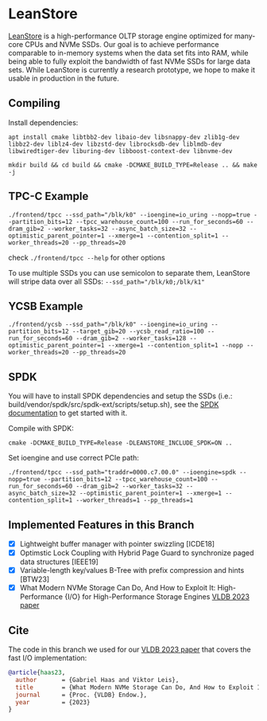 # LeanStore

[LeanStore](https://leanstore.io) is a high-performance OLTP storage engine optimized for many-core CPUs and NVMe SSDs. Our goal is to achieve performance comparable to in-memory systems when the data set fits into RAM, while being able to fully exploit the bandwidth of fast NVMe SSDs for large data sets. While LeanStore is currently a research prototype, we hope to make it usable in production in the future.

## Compiling

Install dependencies:

`apt install cmake libtbb2-dev libaio-dev libsnappy-dev zlib1g-dev libbz2-dev liblz4-dev libzstd-dev librocksdb-dev liblmdb-dev libwiredtiger-dev liburing-dev libboost-context-dev libnvme-dev`

`mkdir build && cd build && cmake -DCMAKE_BUILD_TYPE=Release .. && make -j`

## TPC-C Example

`./frontend/tpcc --ssd_path="/blk/k0" --ioengine=io_uring --nopp=true --partition_bits=12 --tpcc_warehouse_count=100 --run_for_seconds=60 --dram_gib=2 --worker_tasks=32 --async_batch_size=32 --optimistic_parent_pointer=1 --xmerge=1 --contention_split=1 --worker_threads=20 --pp_threads=20`

check `./frontend/tpcc --help` for other options

To use multiple SSDs you can use semicolon to separate them, LeanStore will stripe data over all SSDs: `--ssd_path="/blk/k0;/blk/k1"`

## YCSB Example

`./frontend/ycsb --ssd_path="/blk/k0" --ioengine=io_uring --partition_bits=12 --target_gib=20 --ycsb_read_ratio=100 --run_for_seconds=60 --dram_gib=2 --worker_tasks=128 --optimistic_parent_pointer=1 --xmerge=1 --contention_split=1 --nopp --worker_threads=20 --pp_threads=20`

## SPDK

You will have to install SPDK dependencies and setup the SSDs (i.e.: build/vendor/spdk/src/spdk-ext/scripts/setup.sh), see the [SPDK documentation](https://spdk.io/doc/getting_started.html) to get started with it.

Compile with SPDK:

`cmake -DCMAKE_BUILD_TYPE=Release -DLEANSTORE_INCLUDE_SPDK=ON ..`

Set ioengine and use correct PCIe path:

`./frontend/tpcc --ssd_path="traddr=0000.c7.00.0" --ioengine=spdk --nopp=true --partition_bits=12 --tpcc_warehouse_count=100 --run_for_seconds=60 --dram_gib=2 --worker_tasks=32 --async_batch_size=32 --optimistic_parent_pointer=1 --xmerge=1 --contention_split=1 --worker_threads=1 --pp_threads=1`

## Implemented Features in this Branch

- [x] Lightweight buffer manager with pointer swizzling [ICDE18]
- [x] Optimstic Lock Coupling with Hybrid Page Guard to synchronize paged data structures [IEEE19]
- [x] Variable-length key/values B-Tree with prefix compression and hints  [BTW23]
- [x] What Modern NVMe Storage Can Do, And How to Exploit It: High-Performance {I/O} for High-Performance Storage Engines [VLDB 2023 paper](https://www.vldb.org/pvldb/vol16/p2090-haas.pdf)

## Cite

The code in this branch we used for our [VLDB 2023 paper](https://www.vldb.org/pvldb/vol16/p2090-haas.pdf) that covers the fast I/O implementation:

```BibTeX
@article{haas23,
  author       = {Gabriel Haas and Viktor Leis},
  title        = {What Modern NVMe Storage Can Do, And How to Exploit It: High-Performance {I/O} for High-Performance Storage Engines},
  journal      = {Proc. {VLDB} Endow.},
  year         = {2023}
}
```

